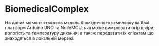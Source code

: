 # BiomedicalComplex
На даний момент створена модель біомедичного комплексу на базі платформ Arduino UNO та NodeMCU, яка може вимірювати опір шкіри, вологість та температуру дихання, а також передавати їх клієнтам що знаходяться в локальній мережі.
